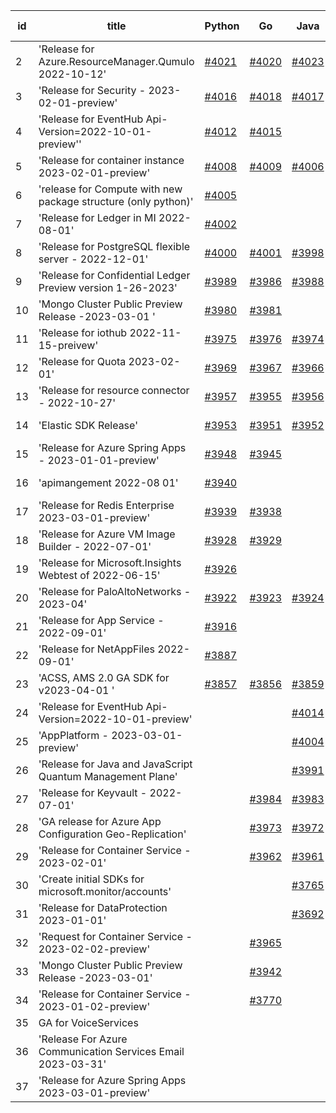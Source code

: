 | id | title | Python | Go | Java | Js | created date | target date | status |
| ------ | ------ | ------ | ------ | ------ | ------ | ------ | ------ | :-----: |
| 2 | 'Release for Azure.ResourceManager.Qumulo 2022-10-12'  | [#4021](https://github.com/Azure/sdk-release-request/issues/4021)  | [#4020](https://github.com/Azure/sdk-release-request/issues/4020)  | [#4023](https://github.com/Azure/sdk-release-request/issues/4023)  | [#4022](https://github.com/Azure/sdk-release-request/issues/4022)  | 04-06 | 04-28 |  |
| 3 | 'Release for Security - 2023-02-01-preview'  | [#4016](https://github.com/Azure/sdk-release-request/issues/4016)  | [#4018](https://github.com/Azure/sdk-release-request/issues/4018)  | [#4017](https://github.com/Azure/sdk-release-request/issues/4017)  | [#4019](https://github.com/Azure/sdk-release-request/issues/4019)  | 04-04 | 04-28 |  |
| 4 | 'Release for EventHub Api-Version=2022-10-01-preview''  | [#4012](https://github.com/Azure/sdk-release-request/issues/4012)  | [#4015](https://github.com/Azure/sdk-release-request/issues/4015)  |  | [#4013](https://github.com/Azure/sdk-release-request/issues/4013)  | 04-04 | 04-15 |  |
| 5 | 'Release for container instance 2023-02-01-preview'  | [#4008](https://github.com/Azure/sdk-release-request/issues/4008)  | [#4009](https://github.com/Azure/sdk-release-request/issues/4009)  | [#4006](https://github.com/Azure/sdk-release-request/issues/4006)  | [#4007](https://github.com/Azure/sdk-release-request/issues/4007)  | 03-31 | 04-28 |  |
| 6 | 'release for Compute with new package structure (only python)'  | [#4005](https://github.com/Azure/sdk-release-request/issues/4005)  |  |  |  | 03-31 | 04-28 |  |
| 7 | 'Release for Ledger in MI 2022-08-01'  | [#4002](https://github.com/Azure/sdk-release-request/issues/4002)  |  |  |  | 03-28 | 04-28 |  |
| 8 | 'Release for PostgreSQL flexible server - 2022-12-01'  | [#4000](https://github.com/Azure/sdk-release-request/issues/4000)  | [#4001](https://github.com/Azure/sdk-release-request/issues/4001)  | [#3998](https://github.com/Azure/sdk-release-request/issues/3998)  | [#3999](https://github.com/Azure/sdk-release-request/issues/3999)  | 03-27 | 04-28 |  |
| 9 | 'Release for Confidential Ledger Preview version 1-26-2023'  | [#3989](https://github.com/Azure/sdk-release-request/issues/3989)  | [#3986](https://github.com/Azure/sdk-release-request/issues/3986)  | [#3988](https://github.com/Azure/sdk-release-request/issues/3988)  | [#3987](https://github.com/Azure/sdk-release-request/issues/3987)  | 03-23 | 04-28 |  |
| 10 | 'Mongo Cluster Public Preview Release -2023-03-01 '  | [#3980](https://github.com/Azure/sdk-release-request/issues/3980)  | [#3981](https://github.com/Azure/sdk-release-request/issues/3981)  |  | [#3978](https://github.com/Azure/sdk-release-request/issues/3978)  | 03-23 | 04-28 |  |
| 11 | 'Release for iothub 2022-11-15-preivew'  | [#3975](https://github.com/Azure/sdk-release-request/issues/3975)  | [#3976](https://github.com/Azure/sdk-release-request/issues/3976)  | [#3974](https://github.com/Azure/sdk-release-request/issues/3974)  | [#3977](https://github.com/Azure/sdk-release-request/issues/3977)  | 03-22 | 04-28 |  |
| 12 | 'Release for Quota 2023-02-01'  | [#3969](https://github.com/Azure/sdk-release-request/issues/3969)  | [#3967](https://github.com/Azure/sdk-release-request/issues/3967)  | [#3966](https://github.com/Azure/sdk-release-request/issues/3966)  | [#3968](https://github.com/Azure/sdk-release-request/issues/3968)  | 03-22 | 04-28 |  |
| 13 | 'Release for resource connector - 2022-10-27'  | [#3957](https://github.com/Azure/sdk-release-request/issues/3957)  | [#3955](https://github.com/Azure/sdk-release-request/issues/3955)  | [#3956](https://github.com/Azure/sdk-release-request/issues/3956)  | [#3958](https://github.com/Azure/sdk-release-request/issues/3958)  | 03-21 | 04-28 |  |
| 14 | 'Elastic SDK Release'  | [#3953](https://github.com/Azure/sdk-release-request/issues/3953)  | [#3951](https://github.com/Azure/sdk-release-request/issues/3951)  | [#3952](https://github.com/Azure/sdk-release-request/issues/3952)  | [#3954](https://github.com/Azure/sdk-release-request/issues/3954)  | 03-21 | 04-28 |  |
| 15 | 'Release for Azure Spring Apps - 2023-01-01-preview'  | [#3948](https://github.com/Azure/sdk-release-request/issues/3948)  | [#3945](https://github.com/Azure/sdk-release-request/issues/3945)  |  | [#3946](https://github.com/Azure/sdk-release-request/issues/3946)  | 03-17 | 04-28 |  |
| 16 | 'apimangement 2022-08 01'  | [#3940](https://github.com/Azure/sdk-release-request/issues/3940)  |  |  |  | 03-16 | 04-28 |  |
| 17 | 'Release for Redis Enterprise 2023-03-01-preview'  | [#3939](https://github.com/Azure/sdk-release-request/issues/3939)  | [#3938](https://github.com/Azure/sdk-release-request/issues/3938)  |  | [#3937](https://github.com/Azure/sdk-release-request/issues/3937)  | 03-16 | 04-28 |  |
| 18 | 'Release for Azure VM Image Builder - 2022-07-01'  | [#3928](https://github.com/Azure/sdk-release-request/issues/3928)  | [#3929](https://github.com/Azure/sdk-release-request/issues/3929)  |  | [#3930](https://github.com/Azure/sdk-release-request/issues/3930)  | 03-15 | 04-28 |  |
| 19 | 'Release for Microsoft.Insights Webtest of 2022-06-15'  | [#3926](https://github.com/Azure/sdk-release-request/issues/3926)  |  |  |  | 03-13 | 04-28 |  |
| 20 | 'Release for PaloAltoNetworks - 2023-04'  | [#3922](https://github.com/Azure/sdk-release-request/issues/3922)  | [#3923](https://github.com/Azure/sdk-release-request/issues/3923)  | [#3924](https://github.com/Azure/sdk-release-request/issues/3924)  | [#3921](https://github.com/Azure/sdk-release-request/issues/3921)  | 03-10 | 04-28 |  |
| 21 | 'Release for App Service - 2022-09-01'  | [#3916](https://github.com/Azure/sdk-release-request/issues/3916)  |  |  |  | 03-10 | 04-28 |  |
| 22 | 'Release for NetAppFiles 2022-09-01'  | [#3887](https://github.com/Azure/sdk-release-request/issues/3887)  |  |  |  | 03-06 | 04-28 |  |
| 23 | 'ACSS, AMS 2.0 GA SDK for v2023-04-01 '  | [#3857](https://github.com/Azure/sdk-release-request/issues/3857)  | [#3856](https://github.com/Azure/sdk-release-request/issues/3856)  | [#3859](https://github.com/Azure/sdk-release-request/issues/3859)  | [#3858](https://github.com/Azure/sdk-release-request/issues/3858)  | 03-02 | 04-28 |  |
| 24 | 'Release for EventHub Api-Version=2022-10-01-preview'  |  |  | [#4014](https://github.com/Azure/sdk-release-request/issues/4014)  |  | 04-04 | 04-28 |  |
| 25 | 'AppPlatform - 2023-03-01-preview'  |  |  | [#4004](https://github.com/Azure/sdk-release-request/issues/4004)  |  | 03-31 | 04-28 |  |
| 26 | 'Release for Java and JavaScript Quantum Management Plane'  |  |  | [#3991](https://github.com/Azure/sdk-release-request/issues/3991)  | [#3992](https://github.com/Azure/sdk-release-request/issues/3992)  | 03-24 | 04-28 |  |
| 27 | 'Release for Keyvault - 2022-07-01'  |  | [#3984](https://github.com/Azure/sdk-release-request/issues/3984)  | [#3983](https://github.com/Azure/sdk-release-request/issues/3983)  | [#3982](https://github.com/Azure/sdk-release-request/issues/3982)  | 03-23 | 04-28 |  |
| 28 | 'GA release for Azure App Configuration Geo-Replication'  |  | [#3973](https://github.com/Azure/sdk-release-request/issues/3973)  | [#3972](https://github.com/Azure/sdk-release-request/issues/3972)  | [#3971](https://github.com/Azure/sdk-release-request/issues/3971)  | 03-22 | 04-28 |  |
| 29 | 'Release for Container Service - 2023-02-01'  |  | [#3962](https://github.com/Azure/sdk-release-request/issues/3962)  | [#3961](https://github.com/Azure/sdk-release-request/issues/3961)  | [#3963](https://github.com/Azure/sdk-release-request/issues/3963)  | 03-22 | 04-28 |  |
| 30 | 'Create initial SDKs for microsoft.monitor/accounts'  |  |  | [#3765](https://github.com/Azure/sdk-release-request/issues/3765)  |  | 02-10 | 03-24 |  |
| 31 | 'Release for DataProtection 2023-01-01'  |  |  | [#3692](https://github.com/Azure/sdk-release-request/issues/3692)  |  | 01-24 | 02-24 |  |
| 32 | 'Request for Container Service - 2023-02-02-preview'  |  | [#3965](https://github.com/Azure/sdk-release-request/issues/3965)  |  | [#3964](https://github.com/Azure/sdk-release-request/issues/3964)  | 03-22 | 04-28 |  |
| 33 | 'Mongo Cluster Public Preview Release -2023-03-01'  |  | [#3942](https://github.com/Azure/sdk-release-request/issues/3942)  |  | [#3941](https://github.com/Azure/sdk-release-request/issues/3941)  | 03-16 | 04-28 |  |
| 34 | 'Release for Container Service - 2023-01-02-preview'  |  | [#3770](https://github.com/Azure/sdk-release-request/issues/3770)  |  |  | 02-13 | 03-24 |  |
| 35 | GA for VoiceServices  |  |  |  | [#4011](https://github.com/Azure/sdk-release-request/issues/4011)  | 04-04 |  |  |
| 36 | 'Release For Azure Communication Services Email 2023-03-31'  |  |  |  | [#3996](https://github.com/Azure/sdk-release-request/issues/3996)  | 03-26 | 04-28 |  |
| 37 | 'Release for Azure Spring Apps 2023-03-01-preview'  |  |  |  | [#3985](https://github.com/Azure/sdk-release-request/issues/3985)  | 03-23 | 04-28 |  |
